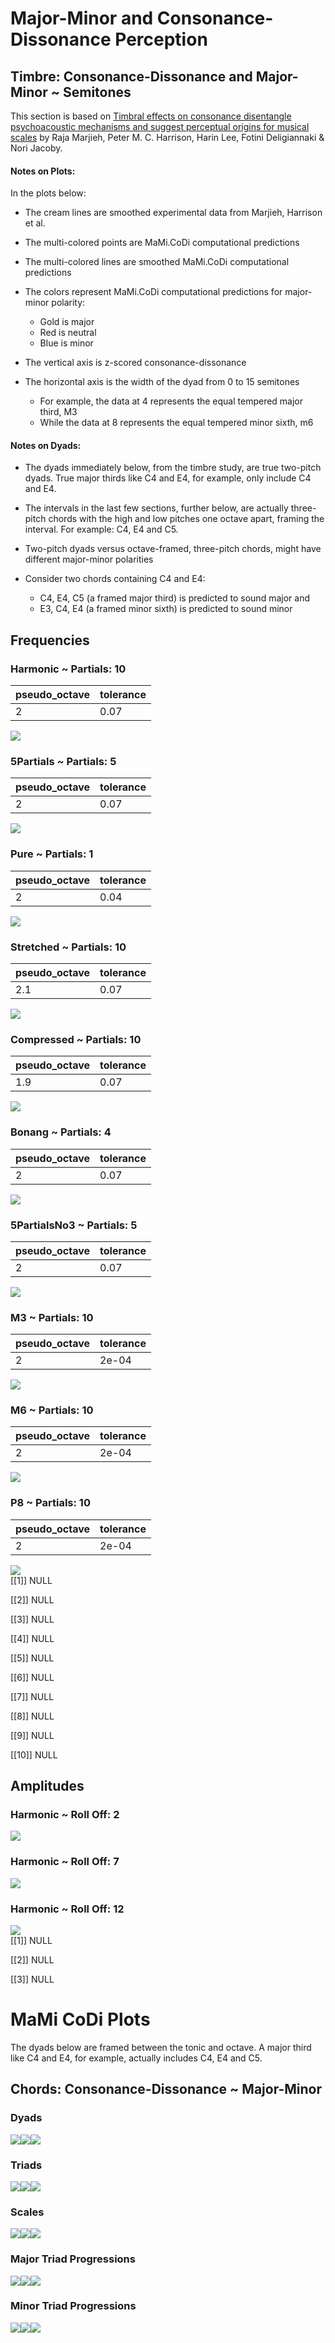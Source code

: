 Major-Minor and Consonance-Dissonance Perception
================

## Timbre: Consonance-Dissonance and Major-Minor ~ Semitones

This section is based on [Timbral effects on consonance disentangle
psychoacoustic mechanisms and suggest perceptual origins for musical
scales](https://www.nature.com/articles/s41467-024-45812-z) by Raja
Marjieh, Peter M. C. Harrison, Harin Lee, Fotini Deligiannaki & Nori
Jacoby.

#### Notes on Plots:

In the plots below:

- The cream lines are smoothed experimental data from Marjieh, Harrison
  et al.

- The multi-colored points are MaMi.CoDi computational predictions

- The multi-colored lines are smoothed MaMi.CoDi computational
  predictions

- The colors represent MaMi.CoDi computational predictions for
  major-minor polarity:

  - Gold is major
  - Red is neutral
  - Blue is minor

- The vertical axis is z-scored consonance-dissonance

- The horizontal axis is the width of the dyad from 0 to 15 semitones

  - For example, the data at 4 represents the equal tempered major
    third, M3
  - While the data at 8 represents the equal tempered minor sixth, m6

#### Notes on Dyads:

- The dyads immediately below, from the timbre study, are true two-pitch
  dyads. True major thirds like C4 and E4, for example, only include C4
  and E4.

- The intervals in the last few sections, further below, are actually
  three-pitch chords with the high and low pitches one octave apart,
  framing the interval. For example: C4, E4 and C5.

- Two-pitch dyads versus octave-framed, three-pitch chords, might have
  different major-minor polarities

- Consider two chords containing C4 and E4:

  - C4, E4, C5 (a framed major third) is predicted to sound major and
  - E3, C4, E4 (a framed minor sixth) is predicted to sound minor

## Frequencies

### Harmonic ~ Partials: 10

| pseudo_octave | tolerance |
|:--------------|:----------|
| 2             | 0.07      |

![](man/figures/README-unnamed-chunk-4-1.png)<!-- -->

### 5Partials ~ Partials: 5

| pseudo_octave | tolerance |
|:--------------|:----------|
| 2             | 0.07      |

![](man/figures/README-unnamed-chunk-4-2.png)<!-- -->

### Pure ~ Partials: 1

| pseudo_octave | tolerance |
|:--------------|:----------|
| 2             | 0.04      |

![](man/figures/README-unnamed-chunk-4-3.png)<!-- -->

### Stretched ~ Partials: 10

| pseudo_octave | tolerance |
|:--------------|:----------|
| 2.1           | 0.07      |

![](man/figures/README-unnamed-chunk-4-4.png)<!-- -->

### Compressed ~ Partials: 10

| pseudo_octave | tolerance |
|:--------------|:----------|
| 1.9           | 0.07      |

![](man/figures/README-unnamed-chunk-4-5.png)<!-- -->

### Bonang ~ Partials: 4

| pseudo_octave | tolerance |
|:--------------|:----------|
| 2             | 0.07      |

![](man/figures/README-unnamed-chunk-4-6.png)<!-- -->

### 5PartialsNo3 ~ Partials: 5

| pseudo_octave | tolerance |
|:--------------|:----------|
| 2             | 0.07      |

![](man/figures/README-unnamed-chunk-4-7.png)<!-- -->

### M3 ~ Partials: 10

| pseudo_octave | tolerance |
|:--------------|:----------|
| 2             | 2e-04     |

![](man/figures/README-unnamed-chunk-4-8.png)<!-- -->

### M6 ~ Partials: 10

| pseudo_octave | tolerance |
|:--------------|:----------|
| 2             | 2e-04     |

![](man/figures/README-unnamed-chunk-4-9.png)<!-- -->

### P8 ~ Partials: 10

| pseudo_octave | tolerance |
|:--------------|:----------|
| 2             | 2e-04     |

![](man/figures/README-unnamed-chunk-4-10.png)<!-- -->  
\[\[1\]\] NULL

\[\[2\]\] NULL

\[\[3\]\] NULL

\[\[4\]\] NULL

\[\[5\]\] NULL

\[\[6\]\] NULL

\[\[7\]\] NULL

\[\[8\]\] NULL

\[\[9\]\] NULL

\[\[10\]\] NULL

## Amplitudes

### Harmonic ~ Roll Off: 2

![](man/figures/README-unnamed-chunk-8-1.png)<!-- -->

### Harmonic ~ Roll Off: 7

![](man/figures/README-unnamed-chunk-8-2.png)<!-- -->

### Harmonic ~ Roll Off: 12

![](man/figures/README-unnamed-chunk-8-3.png)<!-- -->  
\[\[1\]\] NULL

\[\[2\]\] NULL

\[\[3\]\] NULL

# MaMi CoDi Plots

The dyads below are framed between the tonic and octave. A major third
like C4 and E4, for example, actually includes C4, E4 and C5.

## Chords: Consonance-Dissonance ~ Major-Minor

### Dyads

![](man/figures/README-unnamed-chunk-11-1.png)<!-- -->![](man/figures/README-unnamed-chunk-11-2.png)<!-- -->![](man/figures/README-unnamed-chunk-11-3.png)<!-- -->

### Triads

![](man/figures/README-unnamed-chunk-11-4.png)<!-- -->![](man/figures/README-unnamed-chunk-11-5.png)<!-- -->![](man/figures/README-unnamed-chunk-11-6.png)<!-- -->

### Scales

![](man/figures/README-unnamed-chunk-11-7.png)<!-- -->![](man/figures/README-unnamed-chunk-11-8.png)<!-- -->![](man/figures/README-unnamed-chunk-11-9.png)<!-- -->

### Major Triad Progressions

![](man/figures/README-unnamed-chunk-11-10.png)<!-- -->![](man/figures/README-unnamed-chunk-11-11.png)<!-- -->![](man/figures/README-unnamed-chunk-11-12.png)<!-- -->

### Minor Triad Progressions

![](man/figures/README-unnamed-chunk-11-13.png)<!-- -->![](man/figures/README-unnamed-chunk-11-14.png)<!-- -->![](man/figures/README-unnamed-chunk-11-15.png)<!-- -->
